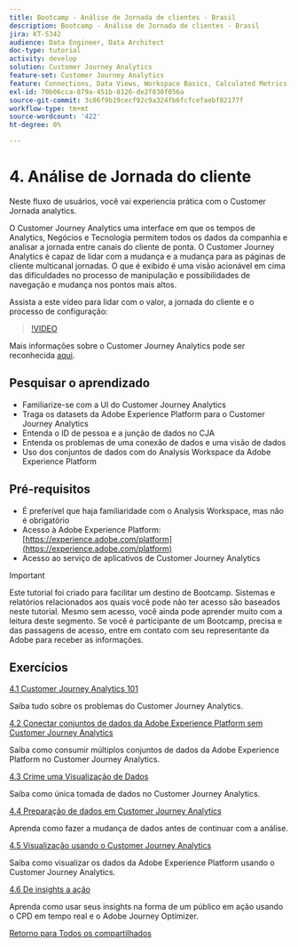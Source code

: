 ```yaml
---
title: Bootcamp - Análise de Jornada de clientes - Brasil
description: Bootcamp - Análise de Jornada de clientes - Brasil
jira: KT-5342
audience: Data Engineer, Data Architect
doc-type: tutorial
activity: develop
solution: Customer Journey Analytics
feature-set: Customer Journey Analytics
feature: Connections, Data Views, Workspace Basics, Calculated Metrics, Visualizations, Audiences
exl-id: 70b06cca-879a-451b-8126-de2f830f056a
source-git-commit: 3c86f9b19cecf92c9a324fb6fcfcefaebf82177f
workflow-type: tm+mt
source-wordcount: '422'
ht-degree: 0%

---
```


# 4. Análise de Jornada do cliente

Neste fluxo de usuários, você vai experiencia prática com o Customer Jornada analytics.

O Customer Journey Analytics uma interface em que os tempos de Analytics, Negócios e Tecnologia permitem todos os dados da companhia e analisar a jornada entre canais do cliente de ponta. O Customer Journey Analytics é capaz de lidar com a mudança e a mudança para as páginas de cliente multicanal jornadas. O que é exibido é uma visão acionável em cima das dificuldades no processo de manipulação e possibilidades de navegação e mudança nos pontos mais altos.

Assista a este vídeo para lidar com o valor, a jornada do cliente e o processo de configuração:

>[!VIDEO](https://video.tv.adobe.com/v/327188?quality=12&learn=on)

Mais informações sobre o Customer Journey Analytics pode ser reconhecida [aqui](https://spark.adobe.com/page/t62eiRu9l6iWJ/).

## Pesquisar o aprendizado

- Familiarize-se com a UI do Customer Journey Analytics
- Traga os datasets da Adobe Experience Platform para o Customer Journey Analytics
- Entenda o ID de pessoa e a junção de dados no CJA
- Entenda os problemas de uma conexão de dados e uma visão de dados
- Uso dos conjuntos de dados com do Analysis Workspace da Adobe Experience Platform

## Pré-requisitos

- É preferível que haja familiaridade com o Analysis Workspace, mas não é obrigatório
- Acesso à Adobe Experience Platform: [https://experience.adobe.com/platform](https://experience.adobe.com/platform)
- Acesso ao serviço de aplicativos de Customer Journey Analytics

>[!IMPORTANT]
>
>Este tutorial foi criado para facilitar um destino de Bootcamp. Sistemas e relatórios relacionados aos quais você pode não ter acesso são baseados neste tutorial. Mesmo sem acesso, você ainda pode aprender muito com a leitura deste segmento. Se você é participante de um Bootcamp, precisa e das passagens de acesso, entre em contato com seu representante da Adobe para receber as informações.

## Exercícios

[4.1 Customer Journey Analytics 101](./ex1.md)

Saiba tudo sobre os problemas do Customer Journey Analytics.

[4.2 Conectar conjuntos de dados da Adobe Experience Platform sem Customer Journey Analytics](./ex2.md)

Saiba como consumir múltiplos conjuntos de dados da Adobe Experience Platform no Customer Journey Analytics.

[4.3 Crime uma Visualização de Dados](./ex3.md)

Saiba como única tomada de dados no Customer Journey Analytics.

[4.4 Preparação de dados em Customer Journey Analytics](./ex4.md)

Aprenda como fazer a mudança de dados antes de continuar com a análise.

[4.5 Visualização usando o Customer Journey Analytics](./ex5.md)

Saiba como visualizar os dados da Adobe Experience Platform usando o Customer Journey Analytics.

[4.6 De insights a ação](./ex6.md)

Aprenda como usar seus insights na forma de um público em ação usando o CPD em tempo real e o Adobe Journey Optimizer.

[Retorno para Todos os compartilhados](../../overview.md)
